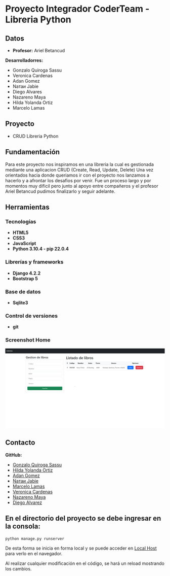 # Proyecto Integrador CoderTeam - Libreria Python

## Datos

- **Profesor:** Ariel Betancud

 **Desarrolladorres:**
- Gonzalo Quiroga Sassu
- Veronica Cardenas
- Adan Gomez
- Nатаи Јаbiе
- Diego Alvares
- Nazareno Maya
- Hilda Yolanda Ortiz
- Marcelo Lamas
  
## Proyecto 
 - CRUD Libreria Python

## Fundamentación

Para este proyecto nos inspiramos en una libreria la cual es gestionada mediante una aplicacion CRUD (Create, Read, Update, Delete)
Una vez orientados hacia donde queriamos ir con el proyecto nos lanzamos a hacerlo y a afrontar los desafios por venir. Fue un proceso
largo y por momentos muy dificil pero junto al apoyo entre compañeros y el profesor Ariel Betancud pudimos finalizarlo y seguir adelante.

## Herramientas

### Tecnologías

- **HTML5**
- **CSS3**
- **JavaScript**
- **Python 3.10.4 - pip 22.0.4**

### Librerías y frameworks

- **Django 4.2.2**
- **Bootstrap 5**
  
### Base de datos

- **Sqlite3**

### Control de versiones

- **git**

### Screenshot Home

![Home](https://github.com/CodeSystem2022/Proyecto-Integrador-PYTHON-CoderTeam-Tercer-Semestre-2023/blob/main/Home.png)

## Contacto

**GitHub:** 
- [Gonzalo Quiroga Sassu](https://github.com/GonzaQ7)
- [Hilda Yolanda Ortiz](https://github.com/yolyhil)
- [Adan Gomez](https://github.com/2022Adan)
- [Nатаи Јаbiе](https://github.com/wildBlueTurtle)
- [Marcelo Lamas](https://github.com/MarceloLamas)
- [Veronica Cardenas](https://github.com/Verocardenas0794)
- [Nazareno Maya](https://github.com/nazarenomartin)
- [Diego Alvarez](https://github.com/DiegoFAlvarez97)

## En el directorio del proyecto se debe ingresar en la consola:

```
python manage.py runserver
```
De esta forma se inicia en forma local y se puede acceder en [Local Host](http://127.0.0.1:8000/) para verlo en el navegador.

Al realizar cualquier modificación en el código, se hará un reload mostrando los cambios.
